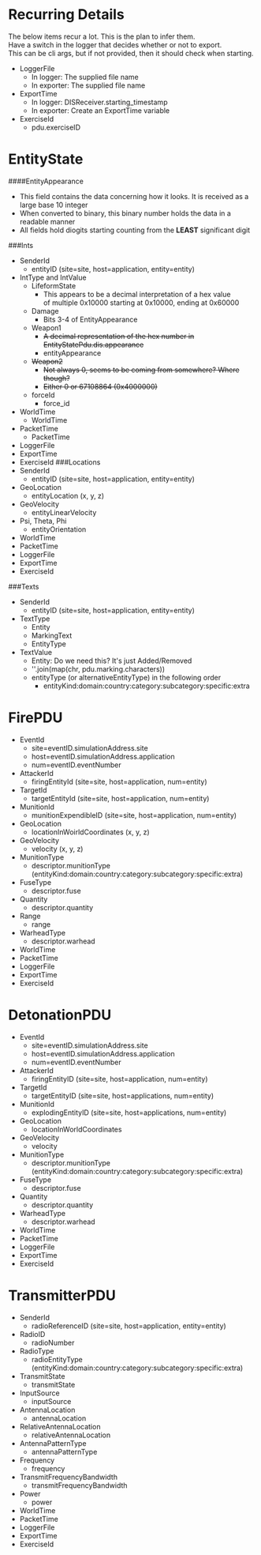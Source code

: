 Recurring Details
===============
The below items recur a lot. This is the plan to infer them.  
Have a switch in the logger that decides whether or not to export.  
This can be cli args, but if not provided, then it should check when starting.
- LoggerFile
  - In logger: The supplied file name
  - In exporter: The supplied file name
- ExportTime
  - In logger: DISReceiver.starting_timestamp
  - In exporter: Create an ExportTime variable
- ExerciseId
  - pdu.exerciseID



EntityState
==============

####EntityAppearance
- This field contains the data concerning how it looks. It is received as a large base 10 integer
- When converted to binary, this binary number holds the data in a readable manner
- All fields hold diogits starting counting from the **LEAST** significant digit

###Ints  
- SenderId
  - entityID (site=site, host=application, entity=entity)
- IntType and IntValue
  - LifeformState
    - This appears to be a decimal interpretation of a hex value  
      of multiple 0x10000 starting at 0x10000, ending at 0x60000 
  - Damage
    - Bits 3-4 of EntityAppearance
  - Weapon1
    - ~~A decimal representation of the hex number in EntityStatePdu.dis.appearance~~
    - entityAppearance
  - ~~Weapon2~~
    - ~~Not always 0, seems to be coming from somewhere? Where though?~~
    - ~~Either 0 or 67108864 (0x4000000)~~
  - forceId
    - force_id
- WorldTime
  - WorldTime
- PacketTime
  - PacketTime
- LoggerFile
- ExportTime
- ExerciseId
###Locations
- SenderId
  - entityID (site=site, host=application, entity=entity)
- GeoLocation
  - entityLocation (x, y, z)
- GeoVelocity
  - entityLinearVelocity
- Psi, Theta, Phi
  - entityOrientation
- WorldTime
- PacketTime
- LoggerFile
- ExportTime
- ExerciseId

###Texts
- SenderId
  - entityID (site=site, host=application, entity=entity)
- TextType
  - Entity
  - MarkingText
  - EntityType
- TextValue
  - Entity: Do we need this? It's just Added/Removed
  - ''.join(map(chr, pdu.marking.characters))
  - entityType (or alternativeEntityType) in the following order
    - entityKind:domain:country:category:subcategory:specific:extra


FirePDU
==========
- EventId 
  - site=eventID.simulationAddress.site
  - host=eventID.simulationAddress.application
  - num=eventID.eventNumber
- AttackerId
  - firingEntityId (site=site, host=application, num=entity)
- TargetId
  - targetEntityId (site=site, host=application, num=entity)
- MunitionId
  - munitionExpendibleID (site=site, host=application, num=entity)
- GeoLocation
  - locationInWoirldCoordinates (x, y, z)
- GeoVelocity
  - velocity (x, y, z)
- MunitionType
  - descriptor.munitionType (entityKind:domain:country:category:subcategory:specific:extra)
- FuseType
  - descriptor.fuse
- Quantity
  - descriptor.quantity
- Range
  - range
- WarheadType
  - descriptor.warhead
- WorldTime
- PacketTime
- LoggerFile
- ExportTime
- ExerciseId



DetonationPDU
===============
- EventId
  - site=eventID.simulationAddress.site
  - host=eventID.simulationAddress.application
  - num=eventID.eventNumber
- AttackerId
  - firingEntityID (site=site, host=application, num=entity)
- TargetId
  - targetEntityID (site=site, host=applications, num=entity)
- MunitionId
  - explodingEntityID (site=site, host=applications, num=entity)
- GeoLocation
  - locationInWorldCoordinates
- GeoVelocity
  - velocity
- MunitionType
  - descriptor.munitionType (entityKind:domain:country:category:subcategory:specific:extra)
- FuseType
  - descriptor.fuse
- Quantity
  - descriptor.quantity
- WarheadType
  - descriptor.warhead
- WorldTime
- PacketTime
- LoggerFile
- ExportTime
- ExerciseId





TransmitterPDU
========
- SenderId
  - radioReferenceID (site=site, host=application, entity=entity)
- RadioID
  - radioNumber
- RadioType
  - radioEntityType (entityKind:domain:country:category:subcategory:specific:extra)
- TransmitState
  - transmitState
- InputSource
  - inputSource
- AntennaLocation
  - antennaLocation
- RelativeAntennaLocation
  - relativeAntennaLocation
- AntennaPatternType
  - antennaPatternType
- Frequency
  - frequency
- TransmitFrequencyBandwidth
  - transmitFrequencyBandwidth
- Power
  - power
- WorldTime
- PacketTime
- LoggerFile
- ExportTime
- ExerciseId